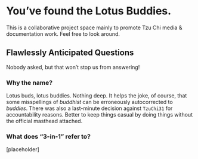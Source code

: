 # You’ve found the Lotus Buddies.

This is a collaborative project space mainly to promote Tzu Chi media & documentation work. Feel free to look around.



## Flawlessly Anticipated Questions

Nobody asked, but that won’t stop us from answering!

### Why the name?

Lotus buds, lotus buddies. Nothing deep. It helps the joke, of course, that some misspellings of _buddhist_ can be erroneously autocorrected to _buddies_. There was also a last-minute decision against `TzuChi31` for accountability reasons. Better to keep things casual by doing things without the official masthead attached.


### What does “3-in-1” refer to?

[placeholder]
